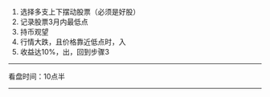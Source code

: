 1. 选择多支上下摆动股票（必须是好股）
2. 记录股票3月内最低点
3. 持币观望
4. 行情大跌，且价格靠近低点时，入
5. 收益达10%，出，回到步骤3

----

看盘时间：10点半

---

